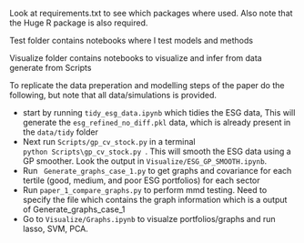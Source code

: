 Look at requirements.txt to see which packages where used. Also note that the Huge R package is also required.

Test folder contains notebooks where I test models and methods

Visualize folder contains notebooks to visualize and infer from data generate from Scripts

To replicate the data preperation and modelling steps of the paper do the following, but note that all data/simulations is provided.

* start by running <code>tidy_esg_data.ipynb</code> which tidies the ESG data, This will generate the <code>esg_refined_no_diff.pkl</code> data, which is already present in  the <code>data/tidy</code> folder
* Next run <code>Scripts/gp_cv_stock.py</code> in a terminal <code> python Scripts\gp_cv_stock.py </code>. This will smooth the ESG data using a GP smoother. Look the output in <code>Visualize/ESG_GP_SMOOTH.ipynb</code>. 
* Run <code> Generate_graphs_case_1.py</code> to get graphs and covariance for each tertile (good, medium, and poor ESG portfolios) for each sector
* Run  <code>paper_1_compare_graphs.py</code> to perform mmd testing. Need to specify the file which contains the graph information which is a output of Generate_graphs_case_1
* Go to  <code>Visualize/Graphs.ipynb</code> to visualze portfolios/graphs and run lasso, SVM, PCA.



